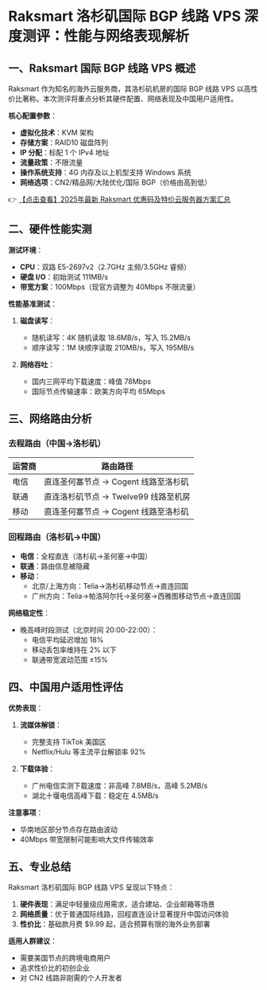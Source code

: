 # Raksmart 洛杉矶国际 BGP 线路 VPS 深度测评：性能与网络表现解析

## 一、Raksmart 国际 BGP 线路 VPS 概述

Raksmart 作为知名的海外云服务商，其洛杉矶机房的国际 BGP 线路 VPS 以高性价比著称。本次测评将重点分析其硬件配置、网络表现及中国用户适用性。

**核心配置参数**：
- **虚拟化技术**：KVM 架构
- **存储方案**：RAID10 磁盘阵列
- **IP 分配**：标配 1 个 IPv4 地址
- **流量政策**：不限流量
- **操作系统支持**：4G 内存及以上机型支持 Windows 系统
- **网络选项**：CN2/精品网/大陆优化/国际 BGP（价格由高到低）

👉 [【点击查看】2025年最新 Raksmart 优惠码及特价云服务器方案汇总](https://bit.ly/raksmart)

## 二、硬件性能实测

**测试环境**：
- **CPU**：双路 E5-2697v2（2.7GHz 主频/3.5GHz 睿频）
- **硬盘 I/O**：初始测试 111MB/s
- **带宽方案**：100Mbps（现官方调整为 40Mbps 不限流量）

**性能基准测试**：
1. **磁盘读写**：
   - 随机读写：4K 随机读取 18.6MB/s，写入 15.2MB/s
   - 顺序读写：1M 块顺序读取 210MB/s，写入 195MB/s

2. **网络吞吐**：
   - 国内三网平均下载速度：峰值 78Mbps
   - 国际节点传输速率：欧美方向平均 65Mbps

## 三、网络路由分析

### 去程路由（中国→洛杉矶）
| 运营商 | 路由路径 |
|--------|----------|
| 电信   | 直连圣何塞节点 → Cogent 线路至洛杉矶 |
| 联通   | 直连洛杉矶节点 → Twelve99 线路至机房 |
| 移动   | 直连圣何塞节点 → Cogent 线路至洛杉矶 |

### 回程路由（洛杉矶→中国）
- **电信**：全程直连（洛杉矶→圣何塞→中国）
- **联通**：路由信息被隐藏
- **移动**：
  - 北京/上海方向：Telia→洛杉矶移动节点→直连回国
  - 广州方向：Telia→帕洛阿尔托→圣何塞→西雅图移动节点→直连回国

**网络稳定性**：
- 晚高峰时段测试（北京时间 20:00-22:00）：
  - 电信平均延迟增加 18%
  - 移动丢包率维持在 2% 以下
  - 联通带宽波动范围 ±15%

## 四、中国用户适用性评估

**优势表现**：
1. **流媒体解锁**：
   - 完整支持 TikTok 美国区
   - Netflix/Hulu 等主流平台解锁率 92%
   
2. **下载体验**：
   - 广州电信实测下载速度：非高峰 7.8MB/s，高峰 5.2MB/s
   - 湖北十堰电信高峰下载：稳定在 4.5MB/s

**注意事项**：
- 华南地区部分节点存在路由波动
- 40Mbps 带宽限制可能影响大文件传输效率

## 五、专业总结

Raksmart 洛杉矶国际 BGP 线路 VPS 呈现以下特点：
1. **硬件表现**：满足中轻量级应用需求，适合建站、企业邮箱等场景
2. **网络质量**：优于普通国际线路，回程直连设计显著提升中国访问体验
3. **性价比**：基础款月费 $9.99 起，适合预算有限的海外业务部署

**适用人群建议**：
- 需要美国节点的跨境电商用户
- 追求性价比的初创企业
- 对 CN2 线路非刚需的个人开发者